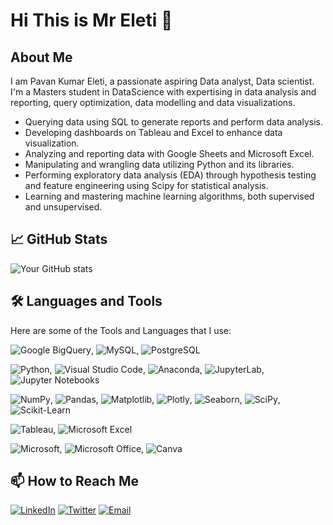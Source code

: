 # Hi This is Mr Eleti 👋

## About Me
I am Pavan Kumar Eleti, a passionate aspiring Data analyst, Data scientist.
I'm a Masters student in DataScience with expertising in data analysis and reporting, query optimization, data modelling and data visualizations.

-  Querying data using SQL to generate reports and perform data analysis.
-  Developing dashboards on Tableau and Excel to enhance data visualization.
-  Analyzing and reporting data with Google Sheets and Microsoft Excel.
-  Manipulating and wrangling data utilizing Python and its libraries.
-  Performing exploratory data analysis (EDA) through hypothesis testing and feature engineering using Scipy for statistical analysis.
-  Learning and mastering machine learning algorithms, both supervised and unsupervised.




## 📈 GitHub Stats

![Your GitHub stats](https://github-readme-stats.vercel.app/api?username=PAVANKUMARELETI&show_icons=true&hide_title=true)

## 🛠️ Languages and Tools
Here are some of the Tools and Languages that I use:

![Google BigQuery](https://img.shields.io/badge/-Google%20BigQuery-black?style=flat-square&logo=google-bigquery), ![MySQL](https://img.shields.io/badge/-MySQL-black?style=flat-square&logo=mysql), ![PostgreSQL](https://img.shields.io/badge/-PostgreSQL-black?style=flat-square&logo=postgresql)

![Python](https://img.shields.io/badge/-Python-black?style=flat-square&logo=python), ![Visual Studio Code](https://img.shields.io/badge/-Visual%20Studio%20Code-black?style=flat-square&logo=visual-studio-code), ![Anaconda](https://img.shields.io/badge/-Anaconda-black?style=flat-square&logo=anaconda), ![JupyterLab](https://img.shields.io/badge/-JupyterLab-black?style=flat-square&logo=jupyter), ![Jupyter Notebooks](https://img.shields.io/badge/-Jupyter%20Notebooks-black?style=flat-square&logo=jupyter)

![NumPy](https://img.shields.io/badge/-NumPy-black?style=flat-square&logo=numpy), ![Pandas](https://img.shields.io/badge/-Pandas-black?style=flat-square&logo=pandas), ![Matplotlib](https://img.shields.io/badge/-Matplotlib-black?style=flat-square&logo=matplotlib), ![Plotly](https://img.shields.io/badge/-Plotly-black?style=flat-square&logo=plotly), ![Seaborn](https://img.shields.io/badge/-Seaborn-black?style=flat-square&logo=seaborn), ![SciPy](https://img.shields.io/badge/-SciPy-black?style=flat-square&logo=scipy), ![Scikit-Learn](https://img.shields.io/badge/-Scikit--Learn-black?style=flat-square&logo=scikit-learn)

![Tableau](https://img.shields.io/badge/-Tableau-black?style=flat-square&logo=tableau), ![Microsoft Excel](https://img.shields.io/badge/-Microsoft%20Excel-black?style=flat-square&logo=microsoft-excel)

![Microsoft](https://img.shields.io/badge/-Microsoft-black?style=flat-square&logo=microsoft), ![Microsoft Office](https://img.shields.io/badge/-Microsoft%20Office-black?style=flat-square&logo=microsoft-office), ![Canva](https://img.shields.io/badge/-Canva-black?style=flat-square&logo=canva)





## 📫 How to Reach Me

[![LinkedIn](https://img.shields.io/badge/-LinkedIn-black?style=flat-square&logo=linkedin)](https://www.linkedin.com/in/your-linkedin/)
[![Twitter](https://img.shields.io/badge/-Twitter-black?style=flat-square&logo=twitter)](https://twitter.com/your-twitter)
[![Email](https://img.shields.io/badge/-Email-black?style=flat-square&logo=gmail)](mailto:your-email@example.com)

